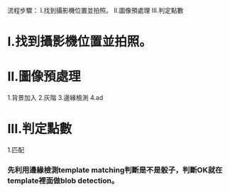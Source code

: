 流程步驟：
I.找到攝影機位置並拍照。
II.圖像預處理
III.判定點數


# I.找到攝影機位置並拍照。


# II.圖像預處理

1.背景加入
2.灰階
3.邊緣檢測
4.ad

# III.判定點數

1.匹配


### 先利用邊緣檢測template matching判斷是不是骰子，判斷OK就在template裡面做blob detection。
